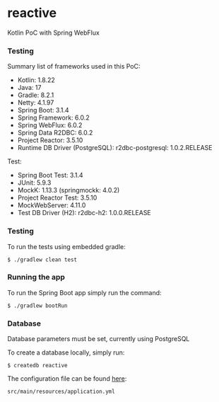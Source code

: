 # reactive
Kotlin PoC with Spring WebFlux

### Testing

Summary list of frameworks used in this PoC:
* Kotlin: 1.8.22
* Java: 17
* Gradle: 8.2.1
* Netty: 4.1.97
* Spring Boot: 3.1.4
* Spring Framework: 6.0.2
* Spring WebFlux: 6.0.2
* Spring Data R2DBC: 6.0.2
* Project Reactor: 3.5.10
* Runtime DB Driver (PostgreSQL): r2dbc-postgresql: 1.0.2.RELEASE

Test:
* Spring Boot Test: 3.1.4
* JUnit: 5.9.3
* MockK: 1.13.3 (springmockk: 4.0.2)
* Project Reactor Test: 3.5.10
* MockWebServer: 4.11.0
* Test DB Driver (H2): r2dbc-h2: 1.0.0.RELEASE

### Testing

To run the tests using embedded gradle:
```console
$ ./gradlew clean test
```

### Running the app

To run the Spring Boot app simply run the command:

```console
$ ./gradlew bootRun
```

### Database

Database parameters must be set, currently using PostgreSQL

To create a database locally, simply run:
```console
$ createdb reactive
```

The configuration file can be found [here](https://github.com/atilla8huno/reactive/blob/main/src/main/resources/application.yml#L3-L4):
```
src/main/resources/application.yml
```

